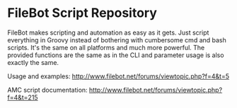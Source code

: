 FileBot Script Repository
=======

FileBot makes scripting and automation as easy as it gets. 
Just script everything in Groovy instead of bothering with 
cumbersome cmd and bash scripts. It's the same on all platforms 
and much more powerful. The provided functions are the same as 
in the CLI and parameter usage is also exactly the same.


Usage and examples:
http://www.filebot.net/forums/viewtopic.php?f=4&t=5

AMC script documentation:
http://www.filebot.net/forums/viewtopic.php?f=4&t=215
